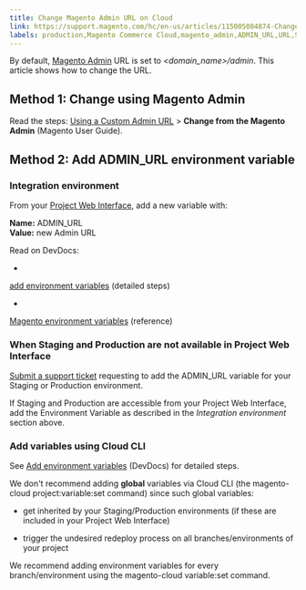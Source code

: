 ```yaml
---
title: Change Magento Admin URL on Cloud
link: https://support.magento.com/hc/en-us/articles/115005084874-Change-Magento-Admin-URL-on-Cloud
labels: production,Magento Commerce Cloud,magento_admin,ADMIN_URL,URL,Staging,how to
---
```


By default, [Magento Admin](http://docs.magento.com/m2/ee/user_guide/stores/admin.html) URL is set to *<domain\_name>/admin*. This article shows how to change the URL.

## Method 1: Change using Magento Admin

Read the steps: [Using a Custom Admin URL](http://docs.magento.com/m2/ee/user_guide/stores/store-urls-custom-admin.html) > **Change from the Magento Admin** (Magento User Guide).

## Method 2: Add ADMIN\_URL environment variable

### Integration environment

From your [Project Web Interface](http://devdocs.magento.com/guides/v2.2/cloud/project/project-webint-basic.html), add a new variable with:

**Name:** ADMIN\_URL  
**Value:** new Admin URL

Read on DevDocs:

* 
[add environment variables](http://devdocs.magento.com/guides/v2.2/cloud/project/project-webint-basic.html#env) (detailed steps)

* 
[Magento environment variables](http://devdocs.magento.com/guides/v2.2/cloud/env/environment-vars_magento.html) (reference)

### When Staging and Production are not available in Project Web Interface

[Submit a support ticket](https://support.magento.com/hc/en-us/articles/360019088251) requesting to add the ADMIN\_URL variable for your Staging or Production environment.

If Staging and Production are accessible from your Project Web Interface, add the Environment Variable as described in the *Integration environment* section above.

### Add variables using Cloud CLI

See [Add environment variables](http://devdocs.magento.com/guides/v2.2/cloud/env/environment-vars_magento.html#addvariables) (DevDocs) for detailed steps.

We don't recommend adding **global** variables via Cloud CLI (the magento-cloud project:variable:set <name> <value> command) since such global variables:

* get inherited by your Staging/Production environments (if these are included in your Project Web Interface)

* trigger the undesired redeploy process on all branches/environments of your project

We recommend adding environment variables for every branch/environment using the magento-cloud variable:set command.

